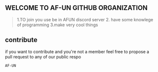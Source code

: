## WELCOME TO AF-UN GITHUB ORGANIZATION
>1.TO join you use be in AFUN discord server
>2. have some knowlege of programming
>3.make very cool things 
## contribute
if you want to contribute and you're not a member feel free to propose a pull request to any of our public respo
```
AF-UN
```
